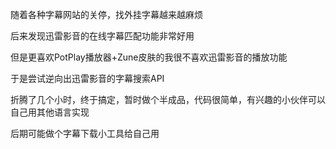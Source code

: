 随着各种字幕网站的关停，找外挂字幕越来越麻烦

后来发现迅雷影音的在线字幕匹配功能非常好用

但是更喜欢PotPlay播放器+Zune皮肤的我很不喜欢迅雷影音的播放功能

于是尝试逆向出迅雷影音的字幕搜索API

折腾了几个小时，终于搞定，暂时做个半成品，代码很简单，有兴趣的小伙伴可以自己用其他语言实现

后期可能做个字幕下载小工具给自己用
